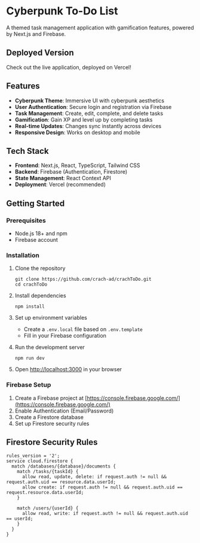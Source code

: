 # Cyberpunk To-Do List

A themed task management application with gamification features, powered by Next.js and Firebase.

## Deployed Version

Check out the live application, deployed on Vercel!

## Features

- **Cyberpunk Theme**: Immersive UI with cyberpunk aesthetics
- **User Authentication**: Secure login and registration via Firebase
- **Task Management**: Create, edit, complete, and delete tasks
- **Gamification**: Gain XP and level up by completing tasks
- **Real-time Updates**: Changes sync instantly across devices
- **Responsive Design**: Works on desktop and mobile

## Tech Stack

- **Frontend**: Next.js, React, TypeScript, Tailwind CSS
- **Backend**: Firebase (Authentication, Firestore)
- **State Management**: React Context API
- **Deployment**: Vercel (recommended)

## Getting Started

### Prerequisites

- Node.js 18+ and npm
- Firebase account

### Installation

1. Clone the repository
   ```
   git clone https://github.com/crach-ad/crachToDo.git
   cd crachToDo
   ```

2. Install dependencies
   ```
   npm install
   ```

3. Set up environment variables
   - Create a `.env.local` file based on `.env.template`
   - Fill in your Firebase configuration

4. Run the development server
   ```
   npm run dev
   ```

5. Open [http://localhost:3000](http://localhost:3000) in your browser

### Firebase Setup

1. Create a Firebase project at [https://console.firebase.google.com/](https://console.firebase.google.com/)
2. Enable Authentication (Email/Password)
3. Create a Firestore database
4. Set up Firestore security rules

## Firestore Security Rules

```
rules_version = '2';
service cloud.firestore {
  match /databases/{database}/documents {
    match /tasks/{taskId} {
      allow read, update, delete: if request.auth != null && request.auth.uid == resource.data.userId;
      allow create: if request.auth != null && request.auth.uid == request.resource.data.userId;
    }
    
    match /users/{userId} {
      allow read, write: if request.auth != null && request.auth.uid == userId;
    }
  }
}
```
